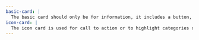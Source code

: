 ```yaml
---
basic-card: |
  The basic card should only be for information, it includes a button, and shows off the dog.
icon-card: |
  The icon card is used for call to action or to highlight categories of the website.
---
```

